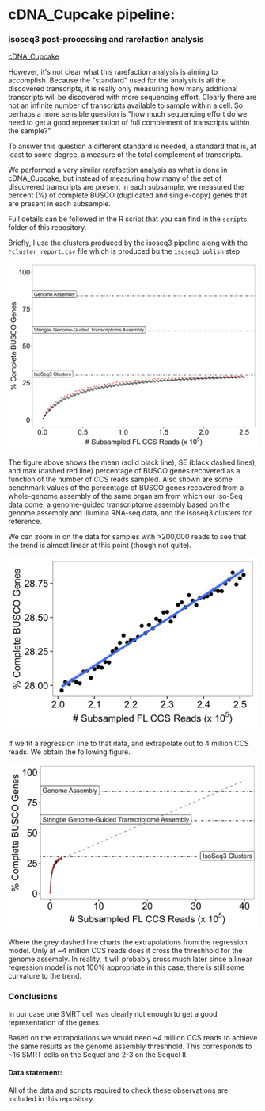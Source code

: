 # cDNA_Cupcake pipeline: 
### isoseq3 post-processing and rarefaction analysis

[cDNA_Cupcake](https://github.com/Magdoll/cDNA_Cupcake)

However, it's not clear what this rarefaction analysis is aiming to accomplish. Because the "standard" used for the analysis is all the discovered transcripts, it is really only measuring how many additional transcripts will be discovered with more sequencing effort. Clearly there are not an infinite number of transcripts available to sample within a cell. So perhaps a more sensible question is "how much sequencing effort do we need to get a good representation of full complement of transcripts within the sample?"  

To answer this question a different standard is needed, a standard that is, at least to some degree, a measure of the total complement of transcripts.

We performed a very similar rarefaction analysis as what is done in cDNA_Cupcake, but instead of measuring how many of the set of discovered transcripts are present in each subsample, we measured the percent (%) of complete BUSCO (duplicated and single-copy) genes that are present in each subsample.

Full details can be followed in the R script that you can find in the `scripts` folder of this repository.

Briefly, I use the clusters produced by the isoseq3 pipeline along with the `*cluster_report.csv` file which is produced bu the `isoseq3 polish` step


![fig1][fig1]

The figure above shows the mean (solid black line), SE (black dashed lines), and max (dashed red line) percentage of BUSCO genes recovered as a function of the number of CCS reads sampled.
Also shown are some benchmark values of the percentage of BUSCO genes recovered from a whole-genome assembly of the same organism from which our Iso-Seq data come, a genome-guided transcriptome assembly based on the genome assembly and Illumina RNA-seq data, and the isoseq3 clusters for reference.

We can zoom in on the data for samples with >200,000 reads to see that the trend is almost linear at this point (though not quite).

![fig2][fig2]

If we fit a regression line to that data, and extrapolate out to 4 million CCS reads. We obtain the following figure.

![fig3][fig3]

Where the grey dashed line charts the extrapolations from the regression model. Only at ~4 million CCS reads does it cross the threshhold for the genome assembly.
In reality, it will probably cross much later since a linear regression model is not 100% appropriate in this case, there is still some curvature to the trend.

### Conclusions

In our case one SMRT cell was clearly not enough to get a good representation of the genes. 

Based on the extrapolations we would need ~4 million CCS reads to achieve the same results as the genome assembly threshhold. This corresponds to ~16 SMRT cells on the Sequel and 2-3 on the Sequel II.



#### Data statement:
All of the data and scripts required to check these observations are included in this repository.


[fig1]:/figures/Maccli_plot1.png
[fig2]:/figures/Maccli_plot2.png
[fig3]:/figures/Maccli_plot1_plus.png



